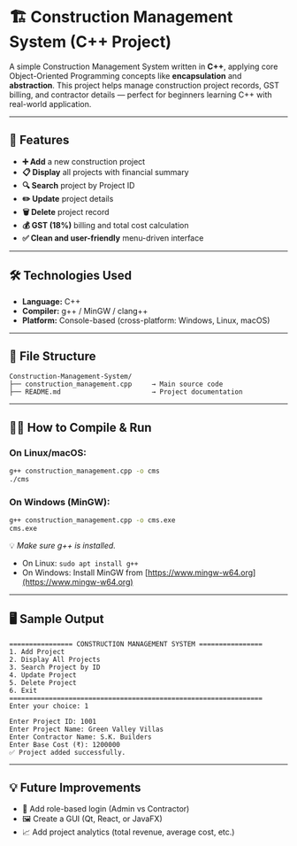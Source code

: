 # 🏗️ Construction Management System (C++ Project)

A simple Construction Management System written in **C++**, applying core Object-Oriented Programming concepts like **encapsulation** and **abstraction**. This project helps manage construction project records, GST billing, and contractor details — perfect for beginners learning C++ with real-world application.

---

## 🚀 Features

* **➕ Add** a new construction project
* **📋 Display** all projects with financial summary
* **🔍 Search** project by Project ID
* **✏️ Update** project details
* **🗑️ Delete** project record
* **💰 GST (18%)** billing and total cost calculation
* **✅ Clean and user-friendly** menu-driven interface

---

## 🛠️ Technologies Used

* **Language:** C++
* **Compiler:** g++ / MinGW / clang++
* **Platform:** Console-based (cross-platform: Windows, Linux, macOS)

---

## 📂 File Structure

```
Construction-Management-System/
├── construction_management.cpp     → Main source code
├── README.md                       → Project documentation
```

---

## 👨‍💻 How to Compile & Run

### On Linux/macOS:

```bash
g++ construction_management.cpp -o cms
./cms
```

### On Windows (MinGW):

```bash
g++ construction_management.cpp -o cms.exe
cms.exe
```

💡 *Make sure g++ is installed.*

* On Linux: `sudo apt install g++`
* On Windows: Install MinGW from [https://www.mingw-w64.org](https://www.mingw-w64.org)

---

## 🖥️ Sample Output

```
================ CONSTRUCTION MANAGEMENT SYSTEM ================
1. Add Project
2. Display All Projects
3. Search Project by ID
4. Update Project
5. Delete Project
6. Exit
================================================================
Enter your choice: 1

Enter Project ID: 1001
Enter Project Name: Green Valley Villas
Enter Contractor Name: S.K. Builders
Enter Base Cost (₹): 1200000
✅ Project added successfully.
```

---

## 💡 Future Improvements

* 🔐 Add role-based login (Admin vs Contractor)
* 🖼️ Create a GUI (Qt, React, or JavaFX)
* 📈 Add project analytics (total revenue, average cost, etc.)
